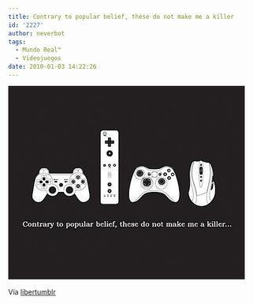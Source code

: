 ```yaml
---
title: Contrary to popular belief, these do not make me a killer
id: '2227'
author: neverbot
tags:
  - Mundo Real™
  - Videojuegos
date: 2010-01-03 14:22:26
---
```


![201001031421.jpg](./contrary-to-popular-belief-these-do-not-make-me-a-killer/201001031421.jpg)

Vía [libertumblr](http://livercake.tumblr.com/post/313331847/geekystuff-video-gaming-has-not-made-me-a)
